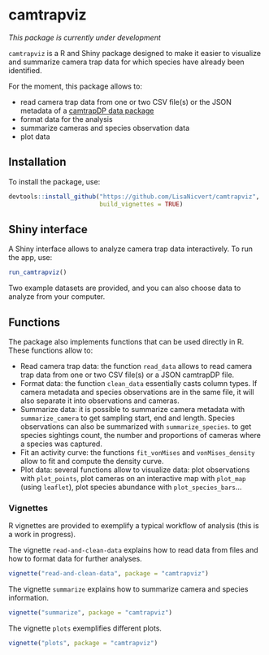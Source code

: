 # camtrapviz

*This package is currently under development*

`camtrapviz` is a R and Shiny package designed to make it easier to visualize and summarize camera trap data for which species have already been identified.

For the moment, this package allows to:

-   read camera trap data from one or two CSV file(s) or the JSON metadata of a [camtrapDP data package](https://tdwg.github.io/camtrap-dp/)
-   format data for the analysis
-   summarize cameras and species observation data
-   plot data

## Installation

To install the package, use:

``` r
devtools::install_github("https://github.com/LisaNicvert/camtrapviz", 
                         build_vignettes = TRUE)
```

## Shiny interface

A Shiny interface allows to analyze camera trap data interactively. To run the app, use:

``` r
run_camtrapviz()
```

Two example datasets are provided, and you can also choose data to analyze from your computer.

## Functions

The package also implements functions that can be used directly in R. These functions allow to:

-   Read camera trap data: the function `read_data` allows to read camera trap data from one or two CSV file(s) or a JSON camtrapDP file.
-   Format data: the function `clean_data` essentially casts column types. If camera metadata and species observations are in the same file, it will also separate it into observations and cameras.
-   Summarize data: it is possible to summarize camera metadata with `summarize_camera` to get sampling start, end and length. Species observations can also be summarized with `summarize_species`. to get species sightings count, the number and proportions of cameras where a species was captured.
-   Fit an activity curve: the functions `fit_vonMises` and `vonMises_density` allow to fit and compute the density curve.
-   Plot data: several functions allow to visualize data: plot observations with `plot_points`, plot cameras on an interactive map with `plot_map` (using `leaflet`), plot species abundance with `plot_species_bars`...

### Vignettes

R vignettes are provided to exemplify a typical workflow of analysis (this is a work in progress).

The vignette `read-and-clean-data` explains how to read data from files and how to format data for further analyses.

``` r
vignette("read-and-clean-data", package = "camtrapviz")
```

The vignette `summarize` explains how to summarize camera and species information.

``` r
vignette("summarize", package = "camtrapviz")
```

The vignette `plots` exemplifies different plots.

```r
vignette("plots", package = "camtrapviz")
```
